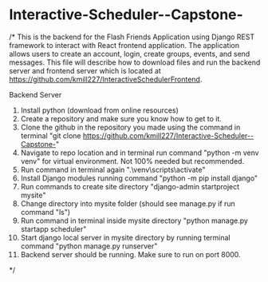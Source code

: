 # Interactive-Scheduler--Capstone-

/*
This is the backend for the Flash Friends Application using Django REST framework to interact with React frontend application.
The application allows users to create an account, login, create groups, events, and send messages.
This file will describe how to download files and run the backend server and frontend server 
which is located at https://github.com/kmill227/InteractiveSchedulerFrontend.

Backend Server
1. Install python (download from online resources)
2. Create a repository and make sure you know how to get to it.
3. Clone the github in the repository you made using the command in terminal "git clone https://github.com/kmill227/Interactive-Scheduler--Capstone-"
4. Navigate to repo location and in terminal run command "python -m venv venv" for virtual environment. Not 100% needed but recommended.
5. Run command in terminal again ".\\venv\scripts\activate"
6. Install Django modules running command "python -m pip install django"
7. Run commands to create site directory "django-admin startproject mysite"
8. Change directory into mysite folder (should see manage.py if run command "ls")
9. Run command in terminal inside mysite directory "python manage.py startapp scheduler"
10. Start django local server in mysite directory by running terminal command "python manage.py runserver"
11. Backend server should be running. Make sure to run on port 8000.

*/
